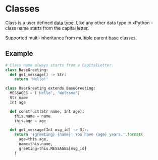 # Classes

Class is a user defined [data type](DataTypes.md).
Like any other data type in xPython - class name starts from the capital letter.

Supported multi-inheritance from multiple parent base classes.

## Example

```python
# Class name always starts from a CapitalLetter.
class BaseGreeting:
  def get_message() -> Str:
    return 'Hello!'

class UserGreeting extends BaseGreeting:
  MESSAGES = ('Hello', 'Welcome')
  Str name
  Int age

  def construct(Str name, Int age):
    this.name = name
    this.age = age

  def get_message(Int msg_id) -> Str:
    return '{greeting} {name}! You have {age} years.'.format(
      age=this.age,
      name=this.name,
      greeting=this.MESSAGES[msg_id]
    )
```
